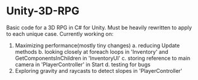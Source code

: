 # Unity-3D-RPG
Basic code for a 3D RPG in C# for Unity. Must be heavily rewritten to apply to each unique case. 
Currently working on:
1. Maximizing performance(mostly tiny changes)
  a. reducing Update methods
  b. looking closely at foreach loops in 'Inventory' and GetComponentsInChildren in 'InventoryUI'
  c. storing reference to main camera in 'PlayerController' in Start
  d. testing for bugs
2. Exploring gravity and raycasts to detect slopes in 'PlayerController'
